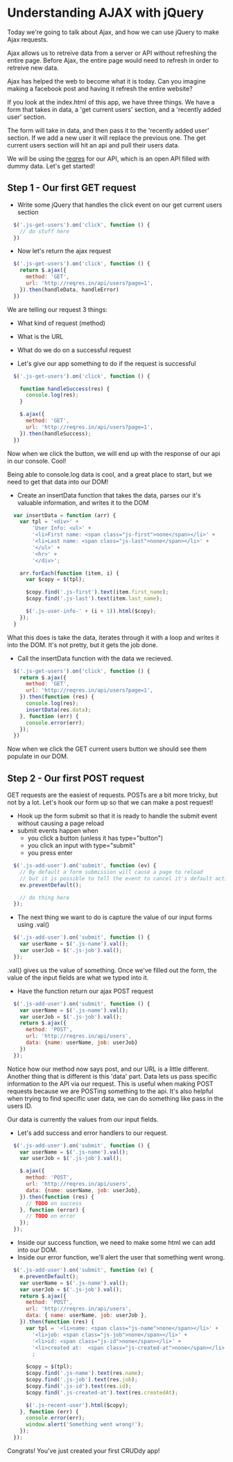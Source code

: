 # Understanding AJAX with jQuery

Today we're going to talk about Ajax, and how we can use jQuery to make Ajax requests.

Ajax allows us to retreive data from a server or API without refreshing the entire page. Before Ajax, the entire page would need to refresh in order to retreive new data.

Ajax has helped the web to become what it is today. Can you imagine making a facebook post and having it refresh the entire website?

If you look at the index.html of this app, we have three things. We have a form that takes in data, a 'get current users' section, and a 'recently added user' section.

The form will take in data, and then pass it to the 'recently added user' section. If we add a new user it will replace the previous one. The get current users section will hit an api and pull their users data.

We will be using the [reqres](http://reqres.in/) for our API, which is an open API filled with dummy data. Let's get started!

## Step 1 - Our first GET request

- Write some jQuery that handles the click event on our get current users section

``` javascript
  $('.js-get-users').on('click', function () {
    // do stuff here
  })
```

- Now let's return the ajax request

``` javascript
  $('.js-get-users').on('click', function () {
    return $.ajax({
      method: 'GET',
      url: 'http://reqres.in/api/users?page=1',
    }).then(handleData, handleError)
  })
```

We are telling our request 3 things:

  - What kind of request (method)
  - What is the URL
  - What do we do on a successful request

- Let's give our app something to do if the request is successful

``` javascript
  $('.js-get-users').on('click', function () {

    function handleSuccess(res) {
      console.log(res);
    }

    $.ajax({
      method: 'GET',
      url: 'http://reqres.in/api/users?page=1',
    }).then(handleSuccess);
  })
```

Now when we click the button, we will end up with the response of our api in our console. Cool!

Being able to console.log data is cool, and a great place to start, but we need to get that data into our DOM!

- Create an insertData function that takes the data, parses our it's valuable information, and writes it to the DOM

``` javascript
  var insertData = function (arr) {
    var tpl = '<div>' +
        'User Info: <ul>' +
        '<li>First name: <span class="js-first">none</span></li>' +
        '<li>Last name: <span class="js-last">none</span></li>' +
        '</ul>' +
        '<hr>' +
        '</div>';

    arr.forEach(function (item, i) {
      var $copy = $(tpl);

      $copy.find('.js-first').text(item.first_name);
      $copy.find('.js-last').text(item.last_name);

      $('.js-user-info-' + (i + 1)).html($copy);
    });
  }
```

What this does is take the data, iterates through it with a loop and writes it into the DOM. It's not pretty, but it gets the job done.


- Call the insertData function with the data we recieved.

``` javascript
  $('.js-get-users').on('click', function () {
    return $.ajax({
      method: 'GET',
      url: 'http://reqres.in/api/users?page=1',
    }).then(function (res) {
      console.log(res);
      insertData(res.data);
    }, function (err) {
      console.error(err);
    });
  })
```

Now when we click the GET current users button we should see them populate in our DOM.

## Step 2 - Our first POST request

GET requests are the easiest of requests. POSTs are a bit more tricky, but not by a lot. Let's hook our form up so that we can make a post request!

- Hook up the form submit so that it is ready to handle the submit event without causing a page reload
- submit events happen when
  - you click a button (unless it has type="button")
  - you click an input with type="submit"
  - you press enter

``` javascript
  $('.js-add-user').on('submit', function (ev) {
    // By default a form submission will cause a page to reload
    // but it is possible to tell the event to cancel it's default action like this
    ev.preventDefault();

    // do thing here
  });
```

- The next thing we want to do is capture the value of our input forms using .val()

``` javascript
  $('.js-add-user').on('submit', function () {
    var userName = $('.js-name').val();
    var userJob = $('.js-job').val();
  });
```

.val() gives us the value of something. Once we've filled out the form, the value of the input fields are what we typed into it.

- Have the function return our ajax POST request

``` javascript
  $('.js-add-user').on('submit', function () {
    var userName = $('.js-name').val();
    var userJob = $('.js-job').val();
    return $.ajax({
      method: 'POST',
      url: 'http://reqres.in/api/users',
      data: {name: userName, job: userJob}
    })
  });
```

Notice how our method now says post, and our URL is a little different. Another thing that is different is this 'data' part. Data lets us pass specific information to the API via our request. This is useful when making POST requests because we are POSTing something to the api. It's also helpful when trying to find specific user data, we can do something like pass in the users ID.

Our data is currently the values from our input fields.

- Let's add success and error handlers to our request.

``` javascript
  $('.js-add-user').on('submit', function () {
    var userName = $('.js-name').val();
    var userJob = $('.js-job').val();

    $.ajax({
      method: 'POST',
      url: 'http://reqres.in/api/users',
      data: {name: userName, job: userJob},
    }).then(function (res) {
      // TODO on success
    }, function (error) {
      // TODO on error
    });
  });
```

- Inside our success function, we need to make some html we can add into our DOM.
- Inside our error function, we'll alert the user that something went wrong.

``` javascript
  $('.js-add-user').on('submit', function (e) {
    e.preventDefault();
    var userName = $('.js-name').val();
    var userJob = $('.js-job').val();
    return $.ajax({
      method: 'POST',
      url: 'http://reqres.in/api/users',
      data: { name: userName, job: userJob },
    }).then(function (res) {
      var tpl = '<li>name: <span class="js-name">none</span></li>' +
        '<li>job: <span class="js-job">none</span></li>' +
        '<li>id: <span class="js-id">none</span></li>' +
        '<li>created at:  <span class="js-created-at">none</span></li>'
        ;

      $copy = $(tpl);
      $copy.find('.js-name').text(res.name);
      $copy.find('.js-job').text(res.job);
      $copy.find('.js-id').text(res.id);
      $copy.find('.js-created-at').text(res.createdAt);

      $('.js-recent-user').html($copy);
    }, function (err) {
      console.error(err);
      window.alert('Something went wrong!');
    });
  });
```

Congrats!  You've just created your first CRUDdy app!
